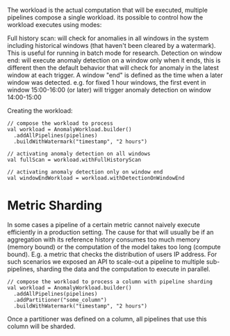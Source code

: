 The workload is the actual computation that will be executed, multiple pipelines compose a single workload. its possible to control how the workload executes using modes:

Full history scan: will check for anomalies in all windows in the system including historical windows (that haven't been cleared by a watermark). This is useful for running in batch mode for research.
Detection on window end: will execute anomaly detection on a window only when it ends, this is different then the default behavior that will check for anomaly in the latest window at each trigger. A window "end" is defined as the time when a later window was detected. e.g. for fixed 1 hour windows, the first event in window 15:00-16:00 (or later) will trigger anomaly detection on window 14:00-15:00

Creating the workload:
```
// compose the workload to process
val workload = AnomalyWorkload.builder()
  .addAllPipelines(pipelines)
  .buildWithWatermark("timestamp", "2 hours")
 
// activating anomaly detection on all windows
val fullScan = workload.withFullHistoryScan
 
// activating anomaly detection only on window end
val windowEndWorkload = workload.withDetectionOnWindowEnd
```
# Metric Sharding

In some cases a pipeline of a certain metric cannot naively execute efficiently in a production setting. The cause for that will usually be if an aggregation with its reference history consumes too much memory (memory bound) or the computation of the model takes too long (compute bound).
E.g. a metric that checks the distribution of users IP address. For such scenarios we exposed an API to scale-out a pipeline to multiple sub-pipelines, sharding the data and the computation to execute in parallel.

```
// compose the workload to process a column with pipeline sharding
val workload = AnomalyWorkload.builder()
  .addAllPipelines(pipelines)
  .addPartitioner("some_column")
  .buildWithWatermark("timestamp", "2 hours")
```
Once a partitioner was defined on a column, all pipelines that use this column will be sharded.



